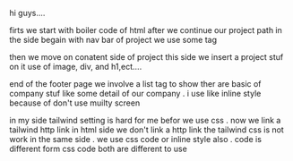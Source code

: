 hi guys....

firts we start with boiler code of html after we continue our project path in the side begain with nav bar of project we use some tag

then we move on conatent side of project this side we insert a project stuf on it use of image, div, and h1,ect....

end of the footer page we involve a list tag to show ther are basic of company stuf like some detail of our company . i use like inline style because of don't use muilty screen

in my side tailwind setting is hard for me befor we use css . now we link a tailwind http link in html side we don't link a http link the tailwind css is not work in the same side . we use css code or inline style also . code is different form css code both are different to use
